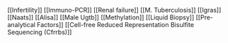 [[Infertility]]
[[Immuno-PCR]]
[[Renal failure]]
[[M. Tuberculosis]]
[[Igras]]
[[Naats]]
[[Alisa]]
[[Male Ugtb]]
[[Methylation]]
[[Liquid Biopsy]]
[[Pre-analytical Factors]]
[[Cell-free Reduced Representation Bisulfite Sequencing (Cfrrbs)]]
